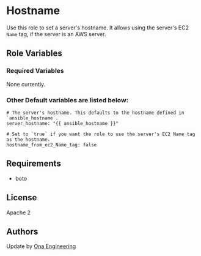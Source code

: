 Hostname
========

Use this role to set a server's hostname. It allows using the server's EC2 `Name` tag, if the server is an AWS server.

Role Variables
--------------

### Required Variables

None currently.

### Other Default variables are listed below:

    # The server's hostname. This defaults to the hostname defined in `ansible_hostname`.
    server_hostname: "{{ ansible_hostname }}"
    
    # Set to `true` if you want the role to use the server's EC2 Name tag as the hostname.
    hostname_from_ec2_Name_tag: false


Requirements
------------

 - boto

License
-------

Apache 2

Authors
-------

Update by [Ona Engineering](https://ona.io)

